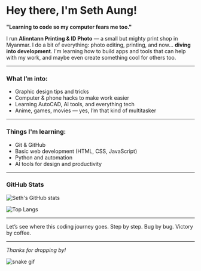 # Hey there, I'm Seth Aung!

**"Learning to code so my computer fears me too."**

I run **Alinntann Printing & ID Photo** — a small but mighty print shop in Myanmar. I do a bit of everything: photo editing, printing, and now… **diving into development**. I'm learning how to build apps and tools that can help with my work, and maybe even create something cool for others too.

---

### **What I’m into:**
- Graphic design tips and tricks
- Computer & phone hacks to make work easier
- Learning AutoCAD, AI tools, and everything tech
- Anime, games, movies — yes, I’m that kind of multitasker

---

### **Things I'm learning:**
- Git & GitHub
- Basic web development (HTML, CSS, JavaScript)
- Python and automation
- AI tools for design and productivity

---

### **GitHub Stats**
![Seth's GitHub stats](https://github-readme-stats.vercel.app/api?username=seth-aung&show_icons=true&theme=tokyonight)

![Top Langs](https://github-readme-stats.vercel.app/api/top-langs/?username=seth-aung&layout=compact&theme=tokyonight)

---

Let’s see where this coding journey goes. Step by step. Bug by bug. Victory by coffee.

---

_Thanks for dropping by!_

![snake gif](https://github.com/seth-aung/seth-aung/blob/output/github-contribution-grid-snake.svg)

